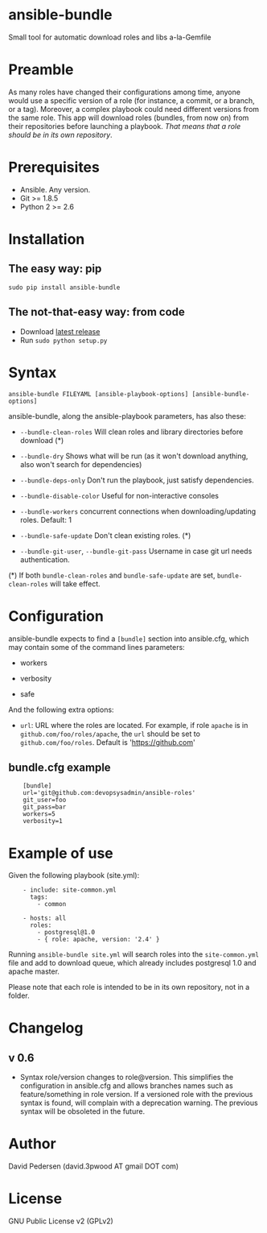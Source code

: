 # ansible-bundle

Small tool for automatic download roles and libs a-la-Gemfile

# Preamble

As many roles have changed their configurations among time, anyone would use a
specific version of a role (for instance, a commit, or a branch, or a tag).
Moreover, a complex playbook could need different versions from the same role. 
This app will download roles (bundles, from now on) from their 
repositories before launching a playbook. _That means that a role should be in
its own repository_.

# Prerequisites

- Ansible. Any version.
- Git >= 1.8.5
- Python 2 >= 2.6

# Installation

## The easy way: pip

`sudo pip install ansible-bundle`

## The not-that-easy way: from code

- Download [latest release](../../archive/master.zip)
- Run `sudo python setup.py`


# Syntax

`ansible-bundle FILEYAML [ansible-playbook-options] [ansible-bundle-options]`

ansible-bundle, along the ansible-playbook parameters, has also these:

- `--bundle-clean-roles` Will clean roles and library directories before download (*)

- `--bundle-dry` Shows what will be run (as it won't download anything, 
also won't search for dependencies)

- `--bundle-deps-only` Don't run the playbook, just satisfy dependencies.

- `--bundle-disable-color` Useful for non-interactive consoles

- `--bundle-workers` concurrent connections when downloading/updating roles. Default: 1

- `--bundle-safe-update` Don't clean existing roles. (*)

- `--bundle-git-user`, `--bundle-git-pass` Username in case git url needs authentication.

(*) If both `bundle-clean-roles` and `bundle-safe-update` are set, `bundle-clean-roles` will take effect.


# Configuration

ansible-bundle expects to find a `[bundle]` section into ansible.cfg, which may 
contain some of the command lines parameters:

- workers

- verbosity

- safe

And the following extra options:

- `url`: URL where the roles are located. For example, if role `apache` is in 
`github.com/foo/roles/apache`, the `url` should be set to `github.com/foo/roles`.
Default is 'https://github.com'

## bundle.cfg example
		[bundle]
		url='git@github.com:devopsysadmin/ansible-roles'
		git_user=foo
		git_pass=bar
		workers=5
		verbosity=1


# Example of use

Given the following playbook (site.yml):

		- include: site-common.yml
		  tags:
		    - common

		- hosts: all
		  roles:
		    - postgresql@1.0
		    - { role: apache, version: '2.4' }

Running `ansible-bundle site.yml` will search roles into the `site-common.yml` file and 
add to download queue, which already includes postgresql 1.0 and apache master.

Please note that each role is intended to be in its own repository, not in a folder.

# Changelog

## v 0.6

- Syntax role/version changes to role@version. This simplifies the configuration in
ansible.cfg and allows branches names such as feature/something in role version.
If a versioned role with the previous syntax is found, will complain with a
deprecation warning. The previous syntax will be obsoleted in the future.


# Author

David Pedersen (david.3pwood AT gmail DOT com)

# License

GNU Public License v2 (GPLv2)
